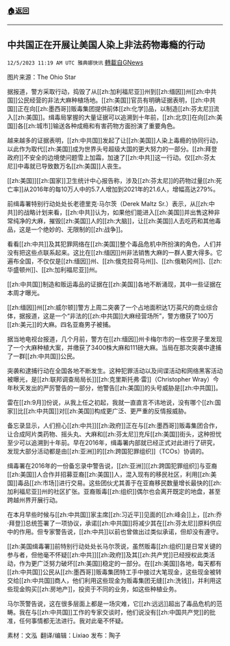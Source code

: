 ###  [:house:返回](README.md)
---


## 中共国正在开展让美国人染上非法药物毒瘾的行动
`12/5/2023 11:19 AM UTC 雅典娜快讯` [轉載自GNews](https://gnews.org/articles/2073558)

图片来源：The Ohio Star

据报道，警方采取行动，捣毁了从[[zh:加利福尼亚]]州到[[zh:缅因]]州[[zh:中共国]]公民经营的非法大麻种植场地。[[zh:美国]]官员有明确证据表明，[[zh:中共国]]正在向[[zh:墨西哥]]贩毒集团提供前体[[zh:化学]]品，以制造[[zh:芬太尼]]流入[[zh:美国]]。缉毒局掌握的大量证据可以追溯到十年前，[[zh:北京]]在向[[zh:美国]]各[[zh:城市]]输送各种成瘾和有害药物方面扮演了重要角色。

越来越多的证据表明，[[zh:中共国]]发起了让[[zh:美国]]人染上毒瘾的协同行动，以此作为取代[[zh:美国]]成为世界头号超级大国的更大努力的一部分。[[zh:拜登政府]]不安全的边境使问题雪上加霜，加速了[[zh:中共]]这一行动。仅[[zh:芬太尼]]中毒就已导致数万名[[zh:美国]]人丧生。

[[zh:美国]][[zh:国家]]卫生统计中心报告称，涉及[[zh:芬太尼]]的药物过量[[zh:死亡率]]从2016年的每10万人中的5.7人增加到2021年的21.6人，增幅高达279%。

前缉毒署特别行动处处长老德里克·马尔茨（Derek Maltz Sr.）表示，从[[zh:中共]]的战略计划来看，[[zh:中共]]认为，如果他们能进入[[zh:美国]]并出售这种非常纯净的大麻，摧毁[[zh:美国]]人的[[zh:大脑]]，让[[zh:美国]]人去吃药和其他毒品，这是一个绝妙的、无限制的[[zh:战争]]。

看看[[zh:中共]]及其犯罪网络在[[zh:美国]]整个毒品危机中所扮演的角色，人们并没有把这些点联系起来。这比在[[zh:缅因]]州非法销售大麻的一群人要大得多。它遍布全国，不仅仅是[[zh:缅因]]州、[[zh:俄克拉荷马州]]、[[zh:俄勒冈州]]、[[zh:华盛顿州]]、[[zh:加利福尼亚]]州。

[[zh:中共国]]制造和贩运毒品的证据在[[zh:美国]]各地不断涌现，其中一些证据在本周才曝光。

[[zh:缅因]]州[[zh:威尔顿]]警方上周二突袭了一个占地面积达1万英尺的商业综合体，据报道，这是一个“非法的[[zh:中共国]]大麻经营场所”，警方缴获了100万[[zh:美元]]的大麻。四名亚裔男子被捕。

据当地电视台报道，几个月前，警方在[[zh:缅因]]州卡梅尔市的一栋空房子里发现了一个大麻种植大案，并缴获了3400株大麻和111磅大麻。当局在那次突袭中逮捕了一群[[zh:中共国]]公民。

突袭和逮捕行动在全国各地不断发生。这种犯罪活动以及间谍活动和网络黑客活动被曝光，是[[zh:联邦调查局局长]][[zh:克里斯托弗·雷]]（Christopher Wray）今年秋天发出的严厉警告的一部分，他警告[[zh:美国]]的头号威胁是[[zh:中共国]]。

雷在[[zh:9月]]份说，从我上任之初起，我就一直直言不讳地说，没有哪个[[zh:国家]]比[[zh:中共国]]对[[zh:美国]]构成更广泛、更严重的反情报威胁。

备忘录显示，人们担心[[zh:中共]][[zh:政府]]正在与[[zh:墨西哥]]贩毒集团合作，让合成阿片类药物、摇头丸、大麻和[[zh:芬太尼]]充斥[[zh:美国]]街头，这种担忧至少可以追溯到十年前。早在2016年，缉毒署内部就已经正式对此进行了研究，发现大部分活动都是由[[zh:亚洲]]的[[zh:跨国犯罪组织]]（TCOs）协调的。

缉毒署在2016年的一份备忘录中警告说，[[zh:亚洲]][[zh:跨国犯罪组织]]与亚裔[[zh:美国]]人合作并招募亚裔[[zh:美国]]人，混入现有的移民社区，利用[[zh:美国]]毒品[[zh:市场]]进行交易。这些团伙尤其善于在亚裔移民数量增长最快的[[zh:加利福尼亚]]州的社区扩张。亚裔贩毒[[zh:组织]]偶尔也会离开既定的地盘，甚至跨越州界开展行动。

在本月早些时候与[[zh:中共国]]家主席[[zh:习近平]]见面的[[zh:峰会]]上，[[zh:乔·拜登]]总统签署了一项协议，承诺[[zh:中共国]]将减少其在[[zh:芬太尼]]原料供应中的作用。但专家警告说，[[zh:中共]]以前也曾做出过类似承诺，但却没有遵守。

[[zh:美国缉毒署]]前特别行动处处长马尔茨说，虽然贩毒[[zh:组织]]是日常关键的参与者，但他毫不怀疑[[zh:中共]][[zh:政府]]及其[[zh:共产党]]已经授权此类活动，作为更广泛努力破坏[[zh:美国]]稳定的一部分。在[[zh:美国]]各地，每天都有[[zh:中共国]]公民从[[zh:墨西哥]]贩毒集团特工手中接过大笔现金，这些现金被转交给[[zh:中共国]]商人，他们利用这些现金为贩毒集团无缝[[zh:洗钱]]，并利用这些现金购买[[zh:房地产]]，投资于不同的业务，如这些种植业务。

马尔茨警告说，这在很多层面上都是一场灾难，它[[zh:远远]]超出了毒品危机的范畴。我在与[[zh:中共国]]工作的专家交谈时，他们说没有[[zh:中国共产党]]的批准，任何事情都无法进行。我对此毫不怀疑。

      
素材：文泓   翻译/编辑：Lixiao  发布：陶子

